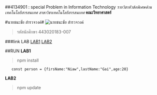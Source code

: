 ##4134901 : special Problem in Information Technology
_รายวิชาหัวข้อพิเศษด้านเทคโนโลยีสารสนเทศ_
_สาขาวิชาเทคโนโลยีสารสนเทศ_
**คณะวิทยาศาสตร์**

#นายชนะชัย สำรวจวงค์#
![นายชนะชัย สำรวจวงค์](https://scontent.fbkk2-4.fna.fbcdn.net/v/t39.30808-6/247227693_1208258803005174_8868997066580947604_n.jpg?_nc_cat=101&ccb=1-5&_nc_sid=09cbfe&_nc_ohc=eMUP9z6h_RwAX9lxAmj&_nc_pt=1&_nc_ht=scontent.fbkk2-4.fna&oh=3290359f29f3b48a480df444d4859425&oe=61A1BA42)
>รหัสนักศึกษา 443020183-007

###link LAB
[LAB1](https://github.com/niawgai/4134901-2-64/tree/main/4134901-007/LAB1)
[LAB2](https://github.com/niawgai/4134901-2-64/tree/main/LAB2)

##RUN
**LAB1**

> npm install

```
   const person = {firsName:"Niaw",lastName:"Gai",age:20}
```

**LAB2**

> npm update


